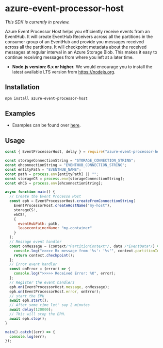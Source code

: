 azure-event-processor-host
================

_This SDK is currently in preview._

Azure Event Processor Host helps you efficiently receive events from an EventHub. It will create EventHub Receivers
across all the partitions in the consumer group of an EventHub and provide you messages received across
all the partitions. It will checkpoint metadata about the received messages at regular interval in an
Azure Storage Blob. This makes it easy to continue receiving messages from where you left at a later time.

- **Node.js version: 6.x or higher.** We would encourage you to install the latest available LTS version from https://nodejs.org.

## Installation ##
```bash
npm install azure-event-processor-host
```

## Examples
- Examples can be found over [here](./examples).

## Usage

```js
const { EventProcessorHost, delay } = require("azure-event-processor-host");

const storageConnectionString = "STORAGE_CONNECTION_STRING";
const ehconnectionString = "EVENTHUB_CONNECTION_STRING";
const entityPath = "EVENTHUB_NAME";
const path = process.env[entityPath] || "";
const storageCS = process.env[storageConnectionString];
const ehCS = process.env[ehconnectionString];

async function main() {
  // Create the Event Processo Host
  const eph = EventProcessorHost.createFromConnectionString(
    EventProcessorHost.createHostName("my-host"),
    storageCS!,
    ehCS!,
    {
      eventHubPath: path,
      leasecontainerName: "my-container"
    }
  );
  // Message event handler
  const onMessage = (context/*PartitionContext*/, data /*EventData*/) => {
    console.log(">>>>> Rx message from '%s': '%s'", context.partitionId, data.body);
    return context.checkpoint();
  };
  // Error event handler
  const onError = (error) => {
    console.log(">>>>> Received Error: %O", error);
  };
  // Register the event handlers
  eph.on(EventProcessorHost.message, onMessage);
  eph.on(EventProcessorHost.error, onError);
  // start the EPH
  await eph.start();
  // After some time let' say 2 minutes
  await delay(120000);
  // This will stop the EPH.
  await eph.stop();
}

main().catch((err) => {
  console.log(err);
});
```


